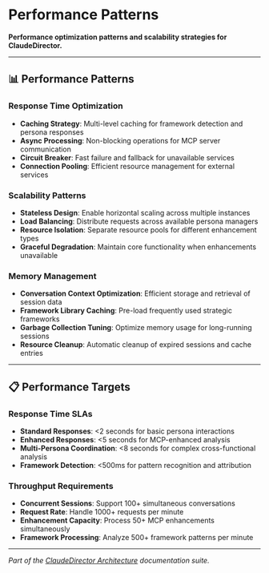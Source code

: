 # Performance Patterns

**Performance optimization patterns and scalability strategies for ClaudeDirector.**

---

## 📊 **Performance Patterns**

### **Response Time Optimization**
- **Caching Strategy**: Multi-level caching for framework detection and persona responses
- **Async Processing**: Non-blocking operations for MCP server communication
- **Circuit Breaker**: Fast failure and fallback for unavailable services
- **Connection Pooling**: Efficient resource management for external services

### **Scalability Patterns**
- **Stateless Design**: Enable horizontal scaling across multiple instances
- **Load Balancing**: Distribute requests across available persona managers
- **Resource Isolation**: Separate resource pools for different enhancement types
- **Graceful Degradation**: Maintain core functionality when enhancements unavailable

### **Memory Management**
- **Conversation Context Optimization**: Efficient storage and retrieval of session data
- **Framework Library Caching**: Pre-load frequently used strategic frameworks
- **Garbage Collection Tuning**: Optimize memory usage for long-running sessions
- **Resource Cleanup**: Automatic cleanup of expired sessions and cache entries

---

## 📋 **Performance Targets**

### **Response Time SLAs**
- **Standard Responses**: <2 seconds for basic persona interactions
- **Enhanced Responses**: <5 seconds for MCP-enhanced analysis
- **Multi-Persona Coordination**: <8 seconds for complex cross-functional analysis
- **Framework Detection**: <500ms for pattern recognition and attribution

### **Throughput Requirements**
- **Concurrent Sessions**: Support 100+ simultaneous conversations
- **Request Rate**: Handle 1000+ requests per minute
- **Enhancement Capacity**: Process 50+ MCP enhancements simultaneously
- **Framework Processing**: Analyze 500+ framework patterns per minute

---

*Part of the [ClaudeDirector Architecture](../OVERVIEW.md) documentation suite.*
